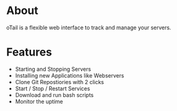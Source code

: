 # About
oTail is a flexible web interface to track and manage your servers.

# Features

* Starting and Stopping Servers
* Installing new Applications like Webservers
* Clone Git Repostiories with 2 clicks
* Start / Stop / Restart Services
* Download and run bash scripts
* Monitor the uptime

